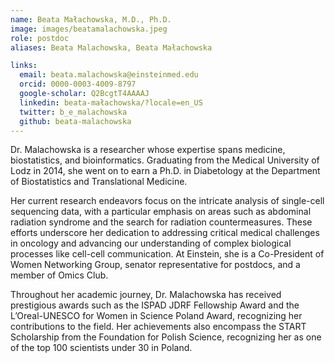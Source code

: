 ```yaml
---
name: Beata Małachowska, M.D., Ph.D.
image: images/beatamalachowska.jpeg
role: postdoc
aliases: Beata Malachowska, Beata Małachowska

links:
  email: beata.malachowska@einsteinmed.edu
  orcid: 0000-0003-4009-8797
  google-scholar: Q2BcgtT4AAAAJ
  linkedin: beata-małachowska/?locale=en_US
  twitter: b_e_malachowska
  github: beata-malachowska
---
```


Dr. Malachowska is a researcher whose expertise spans medicine, biostatistics, and bioinformatics. Graduating from the Medical University of Lodz in 2014, she went on to earn a Ph.D. in Diabetology at the Department of Biostatistics and Translational Medicine. 

Her current research endeavors focus on the intricate analysis of single-cell sequencing data, with a particular emphasis on areas such as abdominal radiation syndrome and the search for radiation countermeasures. These efforts underscore her dedication to addressing critical medical challenges in oncology and advancing our understanding of complex biological processes like cell-cell communication. At Einstein, she is a Co-President of Women Networking Group, senator representative for postdocs, and a member of Omics Club.

Throughout her academic journey, Dr. Malachowska has received prestigious awards such as the ISPAD JDRF Fellowship Award and the L’Oreal-UNESCO for Women in Science Poland Award, recognizing her contributions to the field. Her achievements also encompass the START Scholarship from the Foundation for Polish Science, recognizing her as one of the top 100 scientists under 30 in Poland.

